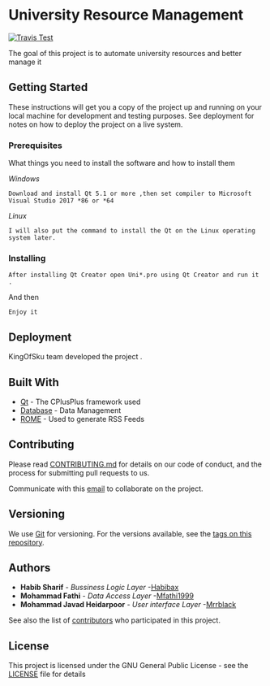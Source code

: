 # University Resource Management
[![Travis Test](https://img.shields.io/travis/orangehrm/orangehrm/master.svg)](https://travis-ci.org/orangehrm/orangehrm)

The goal of this project is to automate university resources and better manage it

## Getting Started

These instructions will get you a copy of the project up and running on your local machine for development and testing purposes. See deployment for notes on how to deploy the project on a live system.

### Prerequisites

What things you need to install the software and how to install them


*Windows*
```
Download and install Qt 5.1 or more ,then set compiler to Microsoft Visual Studio 2017 *86 or *64 
```
*Linux*
```
I will also put the command to install the Qt on the Linux operating system later.
```
### Installing

```
After installing Qt Creator open Uni*.pro using Qt Creator and run it .
```

And then

```
Enjoy it 
```

## Deployment

KingOfSku team developed the project .

## Built With

* [Qt](http://www.qt.io/) - The CPlusPlus framework used
* [Database](https://www.mysql.com//) - Data Management
* [ROME](https://rometools.github.io/rome/) - Used to generate RSS Feeds

## Contributing

Please read [CONTRIBUTING.md](https://gist.github.com/PurpleBooth/b24679402957c63ec426) for details on our code of conduct, and the process for submitting pull requests to us.

Communicate with this [email](email@heidarpoor.ir) to collaborate on the project.
## Versioning

We use [Git](https://git-scm.com/) for versioning. For the versions available, see the [tags on this repository](https://github.com/mrrblack/University-resource-management/tags). 

## Authors

* **Habib Sharif** - *Bussiness Logic Layer* -[Habibax](https://github.com/habibax) 
* **Mohammad Fathi** - *Data Access Layer* -[Mfathi1999](https://github.com/mfathi1999) 
* **Mohammad Javad Heidarpoor** - *User interface Layer* -[Mrrblack](http://www.heidarpoor.ir/)


See also the list of [contributors](https://github.com/mrrblack/University-resource-management/graphs/contributors) who participated in this project.

## License

This project is licensed under the GNU General Public License - see the [LICENSE](https://github.com/mrrblack/University-resource-management/blob/master/LICENSE) file for details

<!--
<b>Model/View Programming<b/>


ntroduction to Model/View Programming

Qt contains a set of item view classes that use a model/view architecture to manage the relationship between data and the way it is presented to the user. The separation of functionality introduced by this architecture gives developers greater flexibility to customize the presentation of items, and provides a standard model interface to allow a wide range of data sources to be used with existing item views. In this document, we give a brief introduction to the model/view paradigm, outline the concepts involved, and describe the architecture of the item view system. Each of the components in the architecture is explained, and examples are given that show how to use the classes provided.

The model/view architecture

Model-View-Controller (MVC) is a design pattern originating from Smalltalk that is often used when building user interfaces. In Design Patterns, Gamma et al. 

MVC consists of three kinds of objects. The Model is the application object, the View is its screen presentation, and the Controller defines the way the user interface reacts to user input. Before MVC, user interface designs tended to lump these objects together. MVC decouples them to increase flexibility and reuse.

If the view and the controller objects are combined, the result is the model/view architecture. This still separates the way that data is stored from the way that it is presented to the user, but provides a simpler framework based on the same principles. This separation makes it possible to display the same data in several different views, and to implement new types of views, without changing the underlying data structures. To allow flexible handling of user input, we introduce the concept of the delegate. The advantage of having a delegate in this framework is that it allows the way items of data are rendered and edited to be customized.

![Model/view programming plot](https://github.com/mrrblack/University-resource-management/blob/signup/Images/modelview-overview.png)
Learning part 


Style Sheet in Qt 

https://www.youtube.com/watch?v=_aRdImaNeU0

Start with mysql database 

https://www.youtube.com/watch?v=rjp2msIfalE  //mute teacher 

https://www.youtube.com/watch?v=_u7TcjIDNzw //persion teacher

QSqlQuery Class

https://doc.qt.io/qt-5/qsqlquery.html

Dynamic pushbotton

https://www.youtube.com/watch?v=l8mh2D_t5sY

File Operation in Cpp

https://www.youtube.com/watch?v=7Oy62v757JQ

https://www.youtube.com/watch?v=Mar3KC3Y8pc


A very usefull repository 

==================================================

1. Constructor & Destructor

2. Exception Handling

3. File Handling

4. Input Ouput : Basic input output in C++

5. Operator Overloading

6. Other-Porgrams

7. STL : Standard Template Library

==================================================

https://github.com/prakhargvp/CPP

-->
